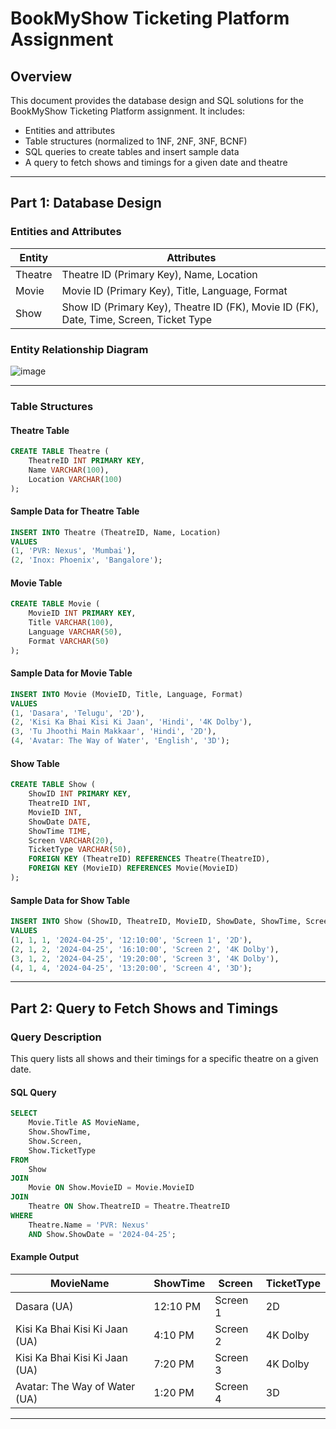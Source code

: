 # BookMyShow Ticketing Platform Assignment

## Overview

This document provides the database design and SQL solutions for the BookMyShow Ticketing Platform assignment. It includes:

- Entities and attributes
- Table structures (normalized to 1NF, 2NF, 3NF, BCNF)
- SQL queries to create tables and insert sample data
- A query to fetch shows and timings for a given date and theatre

---

## Part 1: Database Design

### Entities and Attributes

| Entity  | Attributes                                                                             |
| ------- | -------------------------------------------------------------------------------------- |
| Theatre | Theatre ID (Primary Key), Name, Location                                               |
| Movie   | Movie ID (Primary Key), Title, Language, Format                                        |
| Show    | Show ID (Primary Key), Theatre ID (FK), Movie ID (FK), Date, Time, Screen, Ticket Type |

### Entity Relationship Diagram
![image](https://github.com/user-attachments/assets/0d9c5230-93d8-4249-b188-16b8e0a0bf94)

---

### Table Structures

#### **Theatre Table**

```sql
CREATE TABLE Theatre (
    TheatreID INT PRIMARY KEY,
    Name VARCHAR(100),
    Location VARCHAR(100)
);
```

#### Sample Data for Theatre Table

```sql
INSERT INTO Theatre (TheatreID, Name, Location)
VALUES
(1, 'PVR: Nexus', 'Mumbai'),
(2, 'Inox: Phoenix', 'Bangalore');
```

#### **Movie Table**

```sql
CREATE TABLE Movie (
    MovieID INT PRIMARY KEY,
    Title VARCHAR(100),
    Language VARCHAR(50),
    Format VARCHAR(50)
);
```

#### Sample Data for Movie Table

```sql
INSERT INTO Movie (MovieID, Title, Language, Format)
VALUES
(1, 'Dasara', 'Telugu', '2D'),
(2, 'Kisi Ka Bhai Kisi Ki Jaan', 'Hindi', '4K Dolby'),
(3, 'Tu Jhoothi Main Makkaar', 'Hindi', '2D'),
(4, 'Avatar: The Way of Water', 'English', '3D');
```

#### **Show Table**

```sql
CREATE TABLE Show (
    ShowID INT PRIMARY KEY,
    TheatreID INT,
    MovieID INT,
    ShowDate DATE,
    ShowTime TIME,
    Screen VARCHAR(20),
    TicketType VARCHAR(50),
    FOREIGN KEY (TheatreID) REFERENCES Theatre(TheatreID),
    FOREIGN KEY (MovieID) REFERENCES Movie(MovieID)
);
```

#### Sample Data for Show Table

```sql
INSERT INTO Show (ShowID, TheatreID, MovieID, ShowDate, ShowTime, Screen, TicketType)
VALUES
(1, 1, 1, '2024-04-25', '12:10:00', 'Screen 1', '2D'),
(2, 1, 2, '2024-04-25', '16:10:00', 'Screen 2', '4K Dolby'),
(3, 1, 2, '2024-04-25', '19:20:00', 'Screen 3', '4K Dolby'),
(4, 1, 4, '2024-04-25', '13:20:00', 'Screen 4', '3D');
```

---

## Part 2: Query to Fetch Shows and Timings

### Query Description

This query lists all shows and their timings for a specific theatre on a given date.

#### SQL Query

```sql
SELECT
    Movie.Title AS MovieName,
    Show.ShowTime,
    Show.Screen,
    Show.TicketType
FROM
    Show
JOIN
    Movie ON Show.MovieID = Movie.MovieID
JOIN
    Theatre ON Show.TheatreID = Theatre.TheatreID
WHERE
    Theatre.Name = 'PVR: Nexus'
    AND Show.ShowDate = '2024-04-25';
```

#### Example Output

| MovieName                      | ShowTime | Screen   | TicketType |
| ------------------------------ | -------- | -------- | ---------- |
| Dasara (UA)                    | 12:10 PM | Screen 1 | 2D         |
| Kisi Ka Bhai Kisi Ki Jaan (UA) | 4:10 PM  | Screen 2 | 4K Dolby   |
| Kisi Ka Bhai Kisi Ki Jaan (UA) | 7:20 PM  | Screen 3 | 4K Dolby   |
| Avatar: The Way of Water (UA)  | 1:20 PM  | Screen 4 | 3D         |

---
